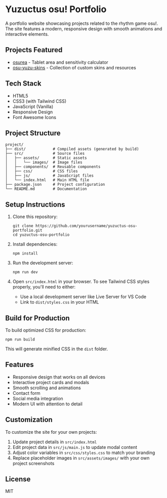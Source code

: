 # Yuzuctus osu! Portfolio

A portfolio website showcasing projects related to the rhythm game osu!. The site features a modern, responsive design with smooth animations and interactive elements.

## Projects Featured

- [osurea](https://osurea.vercel.app/) - Tablet area and sensitivity calculator
- [osu-yuzu-skins](https://osu-yuzu-skins.vercel.app/) - Collection of custom skins and resources

## Tech Stack

- HTML5
- CSS3 (with Tailwind CSS)
- JavaScript (Vanilla)
- Responsive Design
- Font Awesome Icons

## Project Structure

```
project/
├── dist/            # Compiled assets (generated by build)
├── src/             # Source files
│   ├── assets/      # Static assets
│   │   └── images/  # Image files
│   ├── components/  # Reusable components
│   ├── css/         # CSS files
│   ├── js/          # JavaScript files
│   └── index.html   # Main HTML file
├── package.json     # Project configuration
└── README.md        # Documentation
```

## Setup Instructions

1. Clone this repository:
   ```
   git clone https://github.com/yourusername/yuzuctus-osu-portfolio.git
   cd yuzuctus-osu-portfolio
   ```

2. Install dependencies:
   ```
   npm install
   ```

3. Run the development server:
   ```
   npm run dev
   ```

4. Open `src/index.html` in your browser. To see Tailwind CSS styles properly, you'll need to either:
   - Use a local development server like Live Server for VS Code
   - Link to `dist/styles.css` in your HTML

## Build for Production

To build optimized CSS for production:

```
npm run build
```

This will generate minified CSS in the `dist` folder.

## Features

- Responsive design that works on all devices
- Interactive project cards and modals
- Smooth scrolling and animations
- Contact form
- Social media integration
- Modern UI with attention to detail

## Customization

To customize the site for your own projects:

1. Update project details in `src/index.html`
2. Edit project data in `src/js/main.js` to update modal content
3. Adjust color variables in `src/css/styles.css` to match your branding
4. Replace placeholder images in `src/assets/images/` with your own project screenshots

## License

MIT 